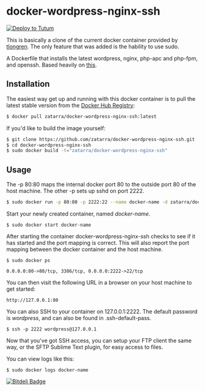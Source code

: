 # docker-wordpress-nginx-ssh

[![Deploy to Tutum](https://s.tutum.co/deploy-to-tutum.svg)](https://dashboard.tutum.co/stack/deploy/)

This is basically a clone of the current docker container provided by [tlongren](https://github.com/tlongren/docker-wordpress-nginx-ssh). The only feature that was added is the hability to use sudo.

A Dockerfile that installs the latest wordpress, nginx, php-apc and php-fpm, and openssh. Based heavily on [this](https://registry.hub.docker.com/u/oskarhane/docker-wordpress-nginx-ssh/).

## Installation

The easiest way get up and running with this docker container is to pull the latest stable version from the [Docker Hub Registry](https://registry.hub.docker.com/u/zatarra/docker-wordpress-nginx-ssh/):

```bash
$ docker pull zatarra/docker-wordpress-nginx-ssh:latest
```

If you'd like to build the image yourself:

```bash
$ git clone https://github.com/zatarra/docker-wordpress-nginx-ssh.git
$ cd docker-wordpress-nginx-ssh
$ sudo docker build -t="zatarra/docker-wordpress-nginx-ssh"
```

## Usage

The -p 80:80 maps the internal docker port 80 to the outside port 80 of the host machine. The other -p sets up sshd on port 2222.

```bash
$ sudo docker run -p 80:80 -p 2222:22 --name docker-name -d zatarra/docker-wordpress-nginx-ssh:latest
```

Start your newly created container, named *docker-name*.

```
$ sudo docker start docker-name
```

After starting the container docker-wordpress-nginx-ssh checks to see if it has started and the port mapping is correct.  This will also report the port mapping between the docker container and the host machine.

```
$ sudo docker ps

0.0.0.0:80->80/tcp, 3306/tcp, 0.0.0.0:2222->22/tcp
```

You can then visit the following URL in a browser on your host machine to get started:

```
http://127.0.0.1:80
```

You can also SSH to your container on 127.0.0.1:2222. The default password is *wordpress*, and can also be found in .ssh-default-pass.

```
$ ssh -p 2222 wordpress@127.0.0.1
```

Now that you've got SSH access, you can setup your FTP client the same way, or the SFTP Sublime Text plugin, for easy access to files.


You can view logs like this:

```
$ sudo docker logs docker-name
```

[![Bitdeli Badge](https://d2weczhvl823v0.cloudfront.net/zatarra/docker-wordpress-nginx-ssh/trend.png)](https://bitdeli.com/free "Bitdeli Badge")
